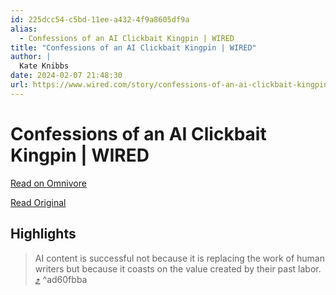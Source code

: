```yaml
---
id: 225dcc54-c5bd-11ee-a432-4f9a8605df9a
alias:
  - Confessions of an AI Clickbait Kingpin | WIRED
title: "Confessions of an AI Clickbait Kingpin | WIRED"
author: |
  Kate Knibbs
date: 2024-02-07 21:48:30
url: https://www.wired.com/story/confessions-of-an-ai-clickbait-kingpin/
---
```


# Confessions of an AI Clickbait Kingpin | WIRED

[Read on Omnivore](https://omnivore.app/me/confessions-of-an-ai-clickbait-kingpin-wired-18d83c3c122)

[Read Original](https://www.wired.com/story/confessions-of-an-ai-clickbait-kingpin/)

## Highlights

> AI content is successful not because it is replacing the work of human writers but because it coasts on the value created by their past labor. [⤴️](https://omnivore.app/me/confessions-of-an-ai-clickbait-kingpin-wired-18d83c3c122#ad60fbba-3e99-4e6b-a3e2-bb8153455ba5)  ^ad60fbba

